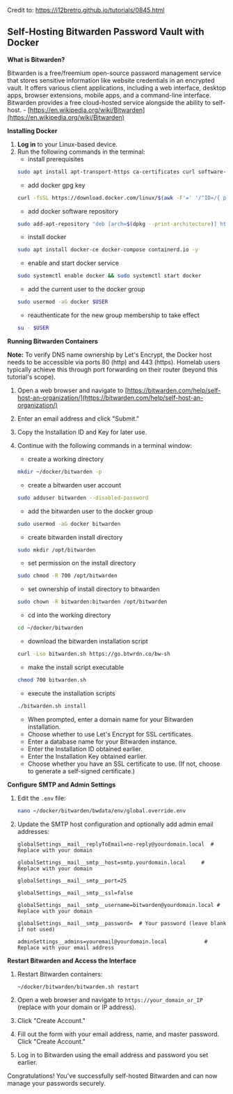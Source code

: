 Credit to: https://i12bretro.github.io/tutorials/0845.html

## Self-Hosting Bitwarden Password Vault with Docker

**What is Bitwarden?**

Bitwarden is a free/freemium open-source password management service that stores sensitive information like website credentials in an encrypted vault. It offers various client applications, including a web interface, desktop apps, browser extensions, mobile apps, and a command-line interface. Bitwarden provides a free cloud-hosted service alongside the ability to self-host. - [https://en.wikipedia.org/wiki/Bitwarden](https://en.wikipedia.org/wiki/Bitwarden) 

**Installing Docker**

1. **Log in** to your Linux-based device.
2. Run the following commands in the terminal:
   - install prerequisites
   ```bash
   sudo apt install apt-transport-https ca-certificates curl software-properties-common gnupg-agent -y
   ```
   - add docker gpg key
   ```bash
   curl -fsSL https://download.docker.com/linux/$(awk -F'=' '/^ID=/{ print $NF }' /etc/os-release)/gpg | sudo apt-key add -
   ```
   - add docker software repository
   ```bash
   sudo add-apt-repository "deb [arch=$(dpkg --print-architecture)] https://download.docker.com/linux/$(awk -F'=' '/^ID=/{ print $NF }' /etc/os-release) $(lsb_release -cs) stable"
   ```
   - install docker
   ```bash
   sudo apt install docker-ce docker-compose containerd.io -y
   ```
   - enable and start docker service
   ```bash
   sudo systemctl enable docker && sudo systemctl start docker
   ```
   - add the current user to the docker group
   ```bash
   sudo usermod -aG docker $USER
   ```
   - reauthenticate for the new group membership to take effect
   ```bash
   su - $USER
   ```

**Running Bitwarden Containers**

**Note:** To verify DNS name ownership by Let's Encrypt, the Docker host needs to be accessible via ports 80 (http) and 443 (https). Homelab users typically achieve this through port forwarding on their router (beyond this tutorial's scope).

1. Open a web browser and navigate to [https://bitwarden.com/help/self-host-an-organization/](https://bitwarden.com/help/self-host-an-organization/)
2. Enter an email address and click "Submit."
3. Copy the Installation ID and Key for later use.
4. Continue with the following commands in a terminal window:
   - create a working directory
   ```bash
   mkdir ~/docker/bitwarden -p
   ```
   - create a bitwarden user account
   ```bash
   sudo adduser bitwarden --disabled-password
   ```
   - add the bitwarden user to the docker group
   ```bash
   sudo usermod -aG docker bitwarden
   ```
   - create bitwarden install directory
   ```bash
   sudo mkdir /opt/bitwarden
   ```
   - set permission on the install directory
   ```bash
   sudo chmod -R 700 /opt/bitwarden
   ```
   - set ownership of install directory to bitwarden
   ```bash
   sudo chown -R bitwarden:bitwarden /opt/bitwarden
   ```
   - cd into the working directory
   ```bash
   cd ~/docker/bitwarden
   ```
   - download the bitwarden installation script
   ```bash
   curl -Lso bitwarden.sh https://go.btwrdn.co/bw-sh
   ```
   - make the install script executable
   ```bash
   chmod 700 bitwarden.sh
   ```
   - execute the installation scripts
   ```bash
   ./bitwarden.sh install
   ```

   - When prompted, enter a domain name for your Bitwarden installation.
   - Choose whether to use Let's Encrypt for SSL certificates.
   - Enter a database name for your Bitwarden instance.
   - Enter the Installation ID obtained earlier.
   - Enter the Installation Key obtained earlier.
   - Choose whether you have an SSL certificate to use. (If not, choose to generate a self-signed certificate.)

**Configure SMTP and Admin Settings**

1. Edit the `.env` file:

   ```bash
   nano ~/docker/bitwarden/bwdata/env/global.override.env
   ```

2. Update the SMTP host configuration and optionally add admin email addresses:

   ```
   globalSettings__mail__replyToEmail=no-reply@yourdomain.local  # Replace with your domain

   globalSettings__mail__smtp__host=smtp.yourdomain.local     # Replace with your domain

   globalSettings__mail__smtp__port=25

   globalSettings__mail__smtp__ssl=false

   globalSettings__mail__smtp__username=bitwarden@yourdomain.local # Replace with your domain

   globalSettings__mail__smtp__password=  # Your password (leave blank if not used)

   adminSettings__admins=youremail@yourdomain.local            # Replace with your email address
   ```

**Restart Bitwarden and Access the Interface**

1. Restart Bitwarden containers:

   ```bash
   ~/docker/bitwarden/bitwarden.sh restart
   ```

2. Open a web browser and navigate to `https://your_domain_or_IP` (replace with your domain or IP address).
3. Click "Create Account."
4. Fill out the form with your email address, name, and master password. Click "Create Account."
5. Log in to Bitwarden using the email address and password you set earlier.

Congratulations! You've successfully self-hosted Bitwarden and can now manage your passwords securely.
